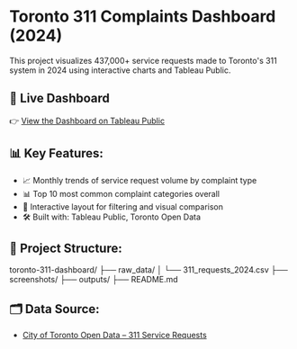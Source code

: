 # Toronto 311 Complaints Dashboard (2024)

This project visualizes 437,000+ service requests made to Toronto's 311 system in 2024 using interactive charts and Tableau Public.

## 🔗 Live Dashboard  
👉 [View the Dashboard on Tableau Public](https://public.tableau.com/app/profile/zahra.mohamed1067/viz/Toronto311ComplaintsDashboard2024/Dashboard1)

## 📊 Key Features:
- 📈 Monthly trends of service request volume by complaint type  
- 📊 Top 10 most common complaint categories overall  
- 🧭 Interactive layout for filtering and visual comparison  
- 🛠️ Built with: Tableau Public, Toronto Open Data

## 📁 Project Structure:
toronto-311-dashboard/
├── raw_data/
│ └── 311_requests_2024.csv
├── screenshots/
├── outputs/
├── README.md

## 🗂️ Data Source:
- [City of Toronto Open Data – 311 Service Requests](https://open.toronto.ca/dataset/311-service-requests-customer-initiated/)
